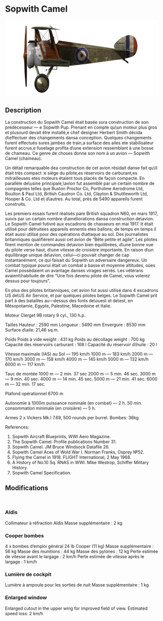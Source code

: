 # Sopwith Camel

![sopcamel](../images/sopcamel.png)

## Description

La construction du Sopwith Camel était basée sura construction de son prédécesseur — e Sopwith Pup. Prenant en compte qu\un moteur plus gros et plusourd devait être installé,e chef designer Herbert Smith décida d\effectuer des changements dansa conception. Quelques changements furent effectués sures jambes de train,a surface des ailes ete stabilisateur furent accrus,e fuselage profita d\une extension ressemblant à une bosse de chameau. Ce genre de choses donne son nom à un avion — Sopwith Camel (chameau).

Un détail remarquable dea construction de cet avion résidait danse fait qu\il était très compact :e siège du pilote,es réservoirs de carburant,es mitrailleuses etes moteurs étaient tous placés de façon compacte. En parallèle de\usine principale,\avion fut assemblé par un certain nombre de compagnies telles que Ruston Proctor Co, Portholme Aerodrome Ltd, 
Boulton & Paul Ltd, British Caudron Co. Ltd, Clayton & Shuttleworth Ltd, Hooper & Co. Ltd et d\autres. Au total, près de 5490 appareils furent construits.

Les premiers essais furent réalisés pare British squadron N60, en mars 1917, suivis par un cartain nombre d\améliorations dansa construction de\avion. Le Sopwith Camel futivré aux escadrons de chasseurs en mai 1917. It était utilisé pour détruitees appareils ennemis etes ballons; de temps en temps il était aussi utilisé pour des opérations d\attaque au sol.  Des journalistes britanniques qualifièrent aussi cet avion de “Bête petite et agile”. Les pilotes firent mention de commandes de\avion bien équilibrées, d\une bonne vue du pilote verse haut, d\une vitesse de croisière importante. En raison d\un équilibrage unique de\avion, celui—ci pouvait changer de cap instantanément, ce qui faisait du Sopwith un adversaire dangereux. Un combat typique pourui était un combat a basse et moyenne altitudes, oùes Camel possédaient un avantage danses virages serrés. Les vétérans avaient\habitude de dire “Une fois devenu pilote de Camel, vous volerez dessus pour toujours”.

En plus des pilotes britanniques, cet avion fut aussi utilisé dans 4 escadrons US de\US Air Service, et par quelques pilotes belges. Le Sopwith Camel prit part à des batailles au—dessus des fonts de\ouest et de\est, en Mésopotamie, Egypte, Palestine, Macedoine et Italie. 


Moteur
Clerget 9B rotary 9 cyl., 130 h.p.

Tailles
Hauteur : 2590 mm
Longueur : 5490 mm
Envergure : 8530 mm
Surface d\aile: 21,46 sq.m.

Poids
Poids à vide weight : 431 kg
Poids au décollage weight : 700 kg 
Capacité des réservoirs carburant : 168 l
Capacité du réservoir d\huile : 20 l

Vitesse maximale (IAS)
au Sol — 195 km/h
1000 m — 183 km/h
2000 m — 170 km/h
3000 m — 158 km/h
4000 m — 145 km/h
5000 m — 132 km/h
6000 m — 117 km/h

Tauc de montée
1000 m — 2 min. 37 sec
2000 m — 5 min. 46 sec.
3000 m — 9 min. 40 sec.
4000 m — 14 min. 45 sec.
5000 m — 21 min. 41 sec.
6000 m — 32 min. 17 sec.

Plafond opérationnel 6700 m

Autonomie à 1000m
puissance nominale (en combat) — 2 h. 50 min.
consommation minimale (en croisière) — 5 h.

Armes
2 х Vickers Mk.I 7.69, 500 rounds per burrel.
Bombes: 36kg 

References:
1) Sopwith Aircraft Blueprints, WWI Aero Magazine.
2) The Sopwith Camel. Profile publications Number 31.
3) Sopwith Camel.  JM Bruce Windsock Datafile 26.
4) Sopwith Camel Aces of Wold War I.  Norman Franks,  Osprey №52.
5) Flying the Camel in 1918. FLIGHT International, 2 May 1968.
6) A History of No.10 Sq. RNAS in WWI. Mike Westrop, Schiffer Military History.
7) Sopwith Camel Specification.

## Modifications
﻿

### Aldis

Collimateur à réfraction Aldis
Masse supplémentaire : 2 kg
﻿

### Cooper bombes

4 x bombes d’emploi général 24 lb Cooper (11 kg)
Masse supplémentaire : 56 kg
Masse des munitions : 44 kg
Masse des pylones : 12 kg
Perte estimée de vitesse avant le largage : 2 km/h
Perte estimée de vitesse après le largage : 1 km/h
﻿

### Lumière de cockpit

Lumière à ampoule pour les sorties de nuit
Masse supplémentaire : 1 kg
﻿

### Enlarged window

Enlarged cutout in the upper wing for improved field of view.
Estimated speed loss: 2 km/h
